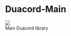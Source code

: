 # Duacord-Main
<img src="https://tokei.rs/b1/github/Duacord/Duacord-Main"><br>
Main Duacord library
